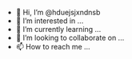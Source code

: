 - 👋 Hi, I’m @hduejsjxndnsb
- 👀 I’m interested in ...
- 🌱 I’m currently learning ...
- 💞️ I’m looking to collaborate on ...
- 📫 How to reach me ...

<!---
hduejsjxndnsb/hduejsjxndnsb is a ✨ special ✨ repository because its `README.md` (this file) appears on your GitHub profile.
You can click the Preview link to take a look at your changes.
--->
